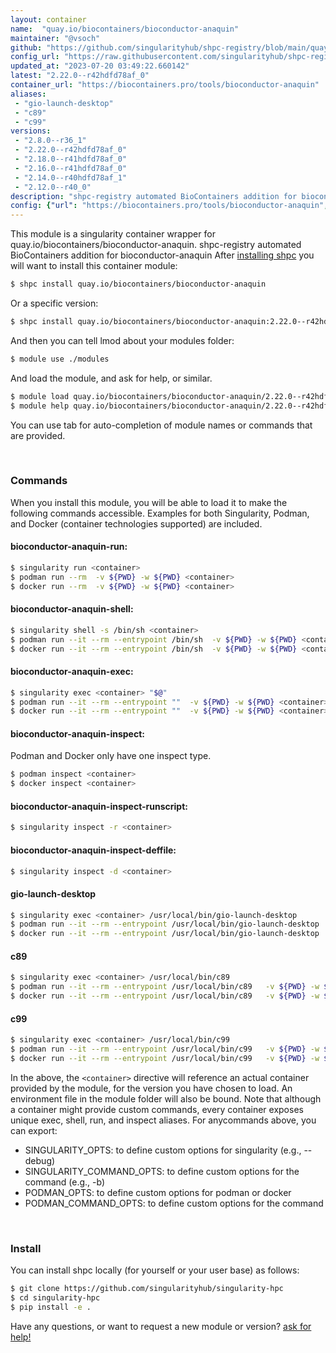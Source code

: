 ```yaml
---
layout: container
name:  "quay.io/biocontainers/bioconductor-anaquin"
maintainer: "@vsoch"
github: "https://github.com/singularityhub/shpc-registry/blob/main/quay.io/biocontainers/bioconductor-anaquin/container.yaml"
config_url: "https://raw.githubusercontent.com/singularityhub/shpc-registry/main/quay.io/biocontainers/bioconductor-anaquin/container.yaml"
updated_at: "2023-07-20 03:49:22.660142"
latest: "2.22.0--r42hdfd78af_0"
container_url: "https://biocontainers.pro/tools/bioconductor-anaquin"
aliases:
 - "gio-launch-desktop"
 - "c89"
 - "c99"
versions:
 - "2.8.0--r36_1"
 - "2.22.0--r42hdfd78af_0"
 - "2.18.0--r41hdfd78af_0"
 - "2.16.0--r41hdfd78af_0"
 - "2.14.0--r40hdfd78af_1"
 - "2.12.0--r40_0"
description: "shpc-registry automated BioContainers addition for bioconductor-anaquin"
config: {"url": "https://biocontainers.pro/tools/bioconductor-anaquin", "maintainer": "@vsoch", "description": "shpc-registry automated BioContainers addition for bioconductor-anaquin", "latest": {"2.22.0--r42hdfd78af_0": "sha256:80778c8929adfe2f199493567ba05e593bbd03fedbf90b2176004d1de0af31b9"}, "tags": {"2.8.0--r36_1": "sha256:57550207f799f7397ff32702849b647b4fcf243258c5ac207e17b9139804af4e", "2.22.0--r42hdfd78af_0": "sha256:80778c8929adfe2f199493567ba05e593bbd03fedbf90b2176004d1de0af31b9", "2.18.0--r41hdfd78af_0": "sha256:d6df2ad1e024106ac60d00614db66eec1c7d4c02a82770eb1ce92b6e7394a3d5", "2.16.0--r41hdfd78af_0": "sha256:ec4a88cfceb04bf78d4fb22c144fc093d8fde4d79cbb89dde203a1589eb17520", "2.14.0--r40hdfd78af_1": "sha256:92dbf3358d5a1ab7c96314ecee6b2228d5fe1b0b56bca9c5a51812dbbd8e8a87", "2.12.0--r40_0": "sha256:2c659f6ac36fd0f4c92972ba3dbccb5828751a3661dd55ea6107c23a98503e04"}, "docker": "quay.io/biocontainers/bioconductor-anaquin", "aliases": {"gio-launch-desktop": "/usr/local/bin/gio-launch-desktop", "c89": "/usr/local/bin/c89", "c99": "/usr/local/bin/c99"}}
---
```


This module is a singularity container wrapper for quay.io/biocontainers/bioconductor-anaquin.
shpc-registry automated BioContainers addition for bioconductor-anaquin
After [installing shpc](#install) you will want to install this container module:


```bash
$ shpc install quay.io/biocontainers/bioconductor-anaquin
```

Or a specific version:

```bash
$ shpc install quay.io/biocontainers/bioconductor-anaquin:2.22.0--r42hdfd78af_0
```

And then you can tell lmod about your modules folder:

```bash
$ module use ./modules
```

And load the module, and ask for help, or similar.

```bash
$ module load quay.io/biocontainers/bioconductor-anaquin/2.22.0--r42hdfd78af_0
$ module help quay.io/biocontainers/bioconductor-anaquin/2.22.0--r42hdfd78af_0
```

You can use tab for auto-completion of module names or commands that are provided.

<br>

### Commands

When you install this module, you will be able to load it to make the following commands accessible.
Examples for both Singularity, Podman, and Docker (container technologies supported) are included.

#### bioconductor-anaquin-run:

```bash
$ singularity run <container>
$ podman run --rm  -v ${PWD} -w ${PWD} <container>
$ docker run --rm  -v ${PWD} -w ${PWD} <container>
```

#### bioconductor-anaquin-shell:

```bash
$ singularity shell -s /bin/sh <container>
$ podman run --it --rm --entrypoint /bin/sh  -v ${PWD} -w ${PWD} <container>
$ docker run --it --rm --entrypoint /bin/sh  -v ${PWD} -w ${PWD} <container>
```

#### bioconductor-anaquin-exec:

```bash
$ singularity exec <container> "$@"
$ podman run --it --rm --entrypoint ""  -v ${PWD} -w ${PWD} <container> "$@"
$ docker run --it --rm --entrypoint ""  -v ${PWD} -w ${PWD} <container> "$@"
```

#### bioconductor-anaquin-inspect:

Podman and Docker only have one inspect type.

```bash
$ podman inspect <container>
$ docker inspect <container>
```

#### bioconductor-anaquin-inspect-runscript:

```bash
$ singularity inspect -r <container>
```

#### bioconductor-anaquin-inspect-deffile:

```bash
$ singularity inspect -d <container>
```


#### gio-launch-desktop

```bash
$ singularity exec <container> /usr/local/bin/gio-launch-desktop
$ podman run --it --rm --entrypoint /usr/local/bin/gio-launch-desktop   -v ${PWD} -w ${PWD} <container> -c " $@"
$ docker run --it --rm --entrypoint /usr/local/bin/gio-launch-desktop   -v ${PWD} -w ${PWD} <container> -c " $@"
```


#### c89

```bash
$ singularity exec <container> /usr/local/bin/c89
$ podman run --it --rm --entrypoint /usr/local/bin/c89   -v ${PWD} -w ${PWD} <container> -c " $@"
$ docker run --it --rm --entrypoint /usr/local/bin/c89   -v ${PWD} -w ${PWD} <container> -c " $@"
```


#### c99

```bash
$ singularity exec <container> /usr/local/bin/c99
$ podman run --it --rm --entrypoint /usr/local/bin/c99   -v ${PWD} -w ${PWD} <container> -c " $@"
$ docker run --it --rm --entrypoint /usr/local/bin/c99   -v ${PWD} -w ${PWD} <container> -c " $@"
```



In the above, the `<container>` directive will reference an actual container provided
by the module, for the version you have chosen to load. An environment file in the
module folder will also be bound. Note that although a container
might provide custom commands, every container exposes unique exec, shell, run, and
inspect aliases. For anycommands above, you can export:

 - SINGULARITY_OPTS: to define custom options for singularity (e.g., --debug)
 - SINGULARITY_COMMAND_OPTS: to define custom options for the command (e.g., -b)
 - PODMAN_OPTS: to define custom options for podman or docker
 - PODMAN_COMMAND_OPTS: to define custom options for the command

<br>

### Install

You can install shpc locally (for yourself or your user base) as follows:

```bash
$ git clone https://github.com/singularityhub/singularity-hpc
$ cd singularity-hpc
$ pip install -e .
```

Have any questions, or want to request a new module or version? [ask for help!](https://github.com/singularityhub/singularity-hpc/issues)